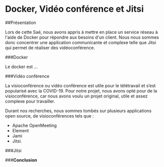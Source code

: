 # Docker, Vidéo conférence et Jitsi

##Présentation

  Lors de cette Saé, nous avons appris à mettre en place un service réseau à l'aide de Docker pour répondre aux besoins d'un client. Nous nous sommes donc concentrer une application communicante et complexe telle que Jitsi qui permet de réaliser des vidéoconférence. 

###Docker 
  
  Le docker est ... 

###Vidéo conférence
 
La visioconférence ou vidéo conférence est utile pour le télétravail et s’est popularisé avec la COVID-19.  Pour notre projet, nous avons opté pour de la visioconférence, car nous avons voulu un projet original, utile et assez complexe pour travailler.

Durant nos recherches, nous sommes tombés sur plusieurs applications open source, de visioconférences tels que :
-	Apache OpenMeeting
-	Element 
-	Jami
-	Jitsi.


###Jitsi


###**Conclusion**
